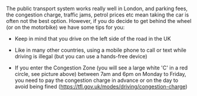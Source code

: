 The public transport system works really well in London, and parking fees, the congestion charge, traffic jams, petrol prices etc mean taking the car is often not the best option. However, if you do decide to get behind the wheel (or on the motorbike) we have some tips for you:

-   Keep in mind that you drive on the left side of the road in the UK

-   Like in many other countries, using a mobile phone to call or text while driving is illegal (but you can use a hands-free device)

-   If you enter the Congestion Zone (you will see a large white 'C' in a red circle, see picture above) between 7am and 6pm on Monday to Friday, you need to pay the congestion charge in advance or on the day to avoid being fined (<https://tfl.gov.uk/modes/driving/congestion-charge>)
